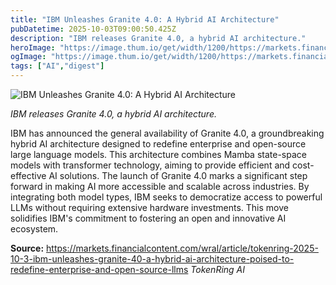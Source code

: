```yaml
---
title: "IBM Unleashes Granite 4.0: A Hybrid AI Architecture"
pubDatetime: 2025-10-03T09:00:50.425Z
description: "IBM releases Granite 4.0, a hybrid AI architecture."
heroImage: "https://image.thum.io/get/width/1200/https://markets.financialcontent.com/wral/article/tokenring-2025-10-3-ibm-unleashes-granite-40-a-hybrid-ai-architecture-poised-to-redefine-enterprise-and-open-source-llms"
ogImage: "https://image.thum.io/get/width/1200/https://markets.financialcontent.com/wral/article/tokenring-2025-10-3-ibm-unleashes-granite-40-a-hybrid-ai-architecture-poised-to-redefine-enterprise-and-open-source-llms"
tags: ["AI","digest"]
---
```


![IBM Unleashes Granite 4.0: A Hybrid AI Architecture](https://image.thum.io/get/width/1200/https://markets.financialcontent.com/wral/article/tokenring-2025-10-3-ibm-unleashes-granite-40-a-hybrid-ai-architecture-poised-to-redefine-enterprise-and-open-source-llms)

_IBM releases Granite 4.0, a hybrid AI architecture._

IBM has announced the general availability of Granite 4.0, a groundbreaking hybrid AI architecture designed to redefine enterprise and open-source large language models. This architecture combines Mamba state-space models with transformer technology, aiming to provide efficient and cost-effective AI solutions. The launch of Granite 4.0 marks a significant step forward in making AI more accessible and scalable across industries. By integrating both model types, IBM seeks to democratize access to powerful LLMs without requiring extensive hardware investments. This move solidifies IBM's commitment to fostering an open and innovative AI ecosystem.

**Source:** https://markets.financialcontent.com/wral/article/tokenring-2025-10-3-ibm-unleashes-granite-40-a-hybrid-ai-architecture-poised-to-redefine-enterprise-and-open-source-llms *TokenRing AI*
